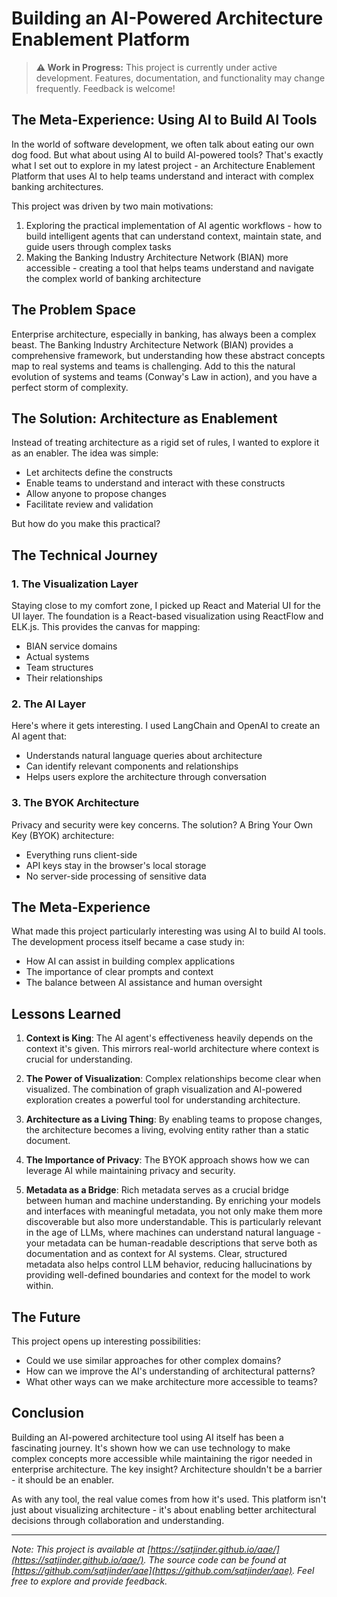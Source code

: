 # Building an AI-Powered Architecture Enablement Platform

> **⚠️ Work in Progress:** This project is currently under active development. Features, documentation, and functionality may change frequently. Feedback is welcome!

## The Meta-Experience: Using AI to Build AI Tools

In the world of software development, we often talk about eating our own dog food. But what about using AI to build AI-powered tools? That's exactly what I set out to explore in my latest project - an Architecture Enablement Platform that uses AI to help teams understand and interact with complex banking architectures.

This project was driven by two main motivations:
1. Exploring the practical implementation of AI agentic workflows - how to build intelligent agents that can understand context, maintain state, and guide users through complex tasks
2. Making the Banking Industry Architecture Network (BIAN) more accessible - creating a tool that helps teams understand and navigate the complex world of banking architecture

## The Problem Space

Enterprise architecture, especially in banking, has always been a complex beast. The Banking Industry Architecture Network (BIAN) provides a comprehensive framework, but understanding how these abstract concepts map to real systems and teams is challenging. Add to this the natural evolution of systems and teams (Conway's Law in action), and you have a perfect storm of complexity.

## The Solution: Architecture as Enablement

Instead of treating architecture as a rigid set of rules, I wanted to explore it as an enabler. The idea was simple:
- Let architects define the constructs
- Enable teams to understand and interact with these constructs
- Allow anyone to propose changes
- Facilitate review and validation

But how do you make this practical?

## The Technical Journey

### 1. The Visualization Layer
Staying close to my comfort zone, I picked up React and Material UI for the UI layer. The foundation is a React-based visualization using ReactFlow and ELK.js. This provides the canvas for mapping:
- BIAN service domains
- Actual systems
- Team structures
- Their relationships

### 2. The AI Layer
Here's where it gets interesting. I used LangChain and OpenAI to create an AI agent that:
- Understands natural language queries about architecture
- Can identify relevant components and relationships
- Helps users explore the architecture through conversation

### 3. The BYOK Architecture
Privacy and security were key concerns. The solution? A Bring Your Own Key (BYOK) architecture:
- Everything runs client-side
- API keys stay in the browser's local storage
- No server-side processing of sensitive data

## The Meta-Experience

What made this project particularly interesting was using AI to build AI tools. The development process itself became a case study in:
- How AI can assist in building complex applications
- The importance of clear prompts and context
- The balance between AI assistance and human oversight

## Lessons Learned

1. **Context is King**: The AI agent's effectiveness heavily depends on the context it's given. This mirrors real-world architecture where context is crucial for understanding.

2. **The Power of Visualization**: Complex relationships become clear when visualized. The combination of graph visualization and AI-powered exploration creates a powerful tool for understanding architecture.

3. **Architecture as a Living Thing**: By enabling teams to propose changes, the architecture becomes a living, evolving entity rather than a static document.

4. **The Importance of Privacy**: The BYOK approach shows how we can leverage AI while maintaining privacy and security.

5. **Metadata as a Bridge**: Rich metadata serves as a crucial bridge between human and machine understanding. By enriching your models and interfaces with meaningful metadata, you not only make them more discoverable but also more understandable. This is particularly relevant in the age of LLMs, where machines can understand natural language - your metadata can be human-readable descriptions that serve both as documentation and as context for AI systems. Clear, structured metadata also helps control LLM behavior, reducing hallucinations by providing well-defined boundaries and context for the model to work within.

## The Future

This project opens up interesting possibilities:
- Could we use similar approaches for other complex domains?
- How can we improve the AI's understanding of architectural patterns?
- What other ways can we make architecture more accessible to teams?

## Conclusion

Building an AI-powered architecture tool using AI itself has been a fascinating journey. It's shown how we can use technology to make complex concepts more accessible while maintaining the rigor needed in enterprise architecture. The key insight? Architecture shouldn't be a barrier - it should be an enabler.

As with any tool, the real value comes from how it's used. This platform isn't just about visualizing architecture - it's about enabling better architectural decisions through collaboration and understanding.

---

*Note: This project is available at [https://satjinder.github.io/aae/](https://satjinder.github.io/aae/). The source code can be found at [https://github.com/satjinder/aae](https://github.com/satjinder/aae). Feel free to explore and provide feedback.*